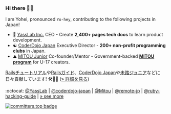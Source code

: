 ### Hi there 👋😆 

I am Yohei, pronounced `Yo-hey`, contributing to the following projects in Japan!

- :gem: [YassLab Inc.](https://yasslab.jp/) CEO - Create **2,400+ pages tech docs** to learn product development.
- :yin_yang: [CoderDojo Japan](https://coderdojo.jp/english) Executive Director - **200+ non-profit programming clubs** in Japan.
- :mountain: [MITOU Junior](https://jr.mitou.org/english) Co-founder/Mentor - Government-backed **[MITOU program](https://www.ipa.go.jp/en/about/it-talents/mitou.html)** for U-17 creators.

[Railsチュートリアル](https://railstutorial.jp/)や[Railsガイド](https://railsguides.jp/)、[CoderDojo Japan](https://coderdojo.jp/)や[未踏ジュニア](https://jr.mitou.org/)などに日々貢献しています! 🛠💨✨ ([&raquo; 詳細を見る](https://researchmap.jp/yasulab?lang=ja))

:octocat: [@YassLab](https://github.com/yasslab) | [@coderdojo-japan](https://github.com/coderdojo-japan) | [@Mitou](https://github.com/mitou) | [@remote-jp](https://github.com/remote-jp) | [@ruby-hacking-guide](https://github.com/ruby-hacking-guide) | [&raquo; see more](https://researchmap.jp/yasulab?lang=en)

<a rel="me" href="https://ruby.social/@yasulab"></a>

[![committers.top badge](https://user-badge.committers.top/japan/yasulab.svg)](https://user-badge.committers.top/japan/yasulab)
